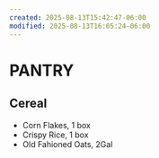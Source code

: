 ```yaml
---
created: 2025-08-13T15:42:47-06:00
modified: 2025-08-13T16:05:24-06:00
---
```


# PANTRY

## Cereal
- Corn Flakes, 1 box
- Crispy Rice, 1 box
- Old Fahioned Oats, 2Gal
